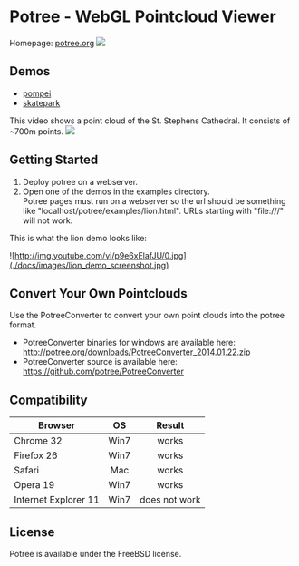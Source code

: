 # Potree - WebGL Pointcloud Viewer

Homepage: <a href="http://potree.org/">potree.org</a>
<img src="http://potree.org/resources/images/pompei.jpg">

## Demos
* <a href="http://potree.org/demo/pompei/pompei.html" target="_blank">pompei</a>
* <a href="http://potree.org/demo/potree_2014.01.22/skatepark.html" target="_blank">skatepark</a>

This video shows a point cloud of the St. Stephens Cathedral. It consists of ~700m points. 
<a href="http://www.youtube.com/watch?v=p9e6xElafJU" target="_blank"><img src="http://img.youtube.com/vi/p9e6xElafJU/0.jpg"></a>

## Getting Started
1. Deploy potree on a webserver. 
2. Open one of the demos in the examples directory. <br>
Potree pages must run on a webserver so the url 
should be something like "localhost/potree/examples/lion.html". URLs starting with "file:///" will not work.

This is what the lion demo looks like:

![http://img.youtube.com/vi/p9e6xElafJU/0.jpg](./docs/images/lion_demo_screenshot.jpg)


## Convert Your Own Pointclouds
Use the PotreeConverter to convert your own point clouds into the potree format.

* PotreeConverter binaries for windows are available here:
http://potree.org/downloads/PotreeConverter_2014.01.22.zip
* PotreeConverter source is available here:
https://github.com/potree/PotreeConverter

## Compatibility

| Browser              | OS   | Result        |
| -------------------- |:----:|:-------------:|
| Chrome 32            | Win7 | works         |
| Firefox 26           | Win7 | works         |
| Safari               | Mac  | works         |
| Opera 19             | Win7 | works         |
| Internet Explorer 11 | Win7 | does not work |


## License
Potree is available under the FreeBSD license.
